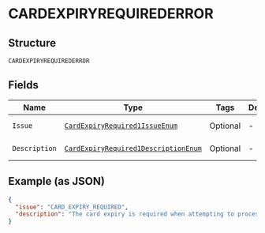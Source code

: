 
# CARDEXPIRYREQUIREDERROR

## Structure

`CARDEXPIRYREQUIREDERROR`

## Fields

| Name | Type | Tags | Description | Getter | Setter |
|  --- | --- | --- | --- | --- | --- |
| `Issue` | [`CardExpiryRequired1IssueEnum`](../../doc/models/card-expiry-required-1-issue-enum.md) | Optional | - | CardExpiryRequired1IssueEnum getIssue() | setIssue(CardExpiryRequired1IssueEnum issue) |
| `Description` | [`CardExpiryRequired1DescriptionEnum`](../../doc/models/card-expiry-required-1-description-enum.md) | Optional | - | CardExpiryRequired1DescriptionEnum getDescription() | setDescription(CardExpiryRequired1DescriptionEnum description) |

## Example (as JSON)

```json
{
  "issue": "CARD_EXPIRY_REQUIRED",
  "description": "The card expiry is required when attempting to process payment with card."
}
```


